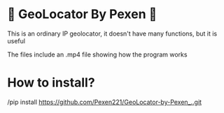 # 💎 GeoLocator By Pexen 💎
This is an ordinary IP geolocator, it doesn't have many functions, but it is useful

The files include an .mp4 file showing how the program works

# How to install?
/pip install https://github.com/Pexen221/GeoLocator-by-Pexen_..git
